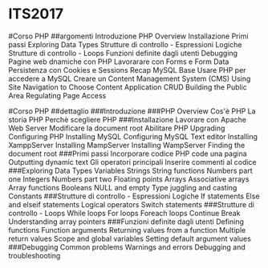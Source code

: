 # ITS2017
#Corso PHP
##argomenti
	Introduzione
	PHP Overview
	Installazione
	Primi passi
	Exploring Data Types
	Strutture di controllo - Espressioni Logiche
	Strutture di controllo - Loops
	Funzioni definite dagli utenti
	Debugging
	Pagine web dnamiche con PHP
	Lavorarare con Forms e Form Data
	Persistenza con Cookies e Sessions
	Recap MySQL Base
	Usare PHP per accedere a MySQL
	Creare un Content Management System (CMS)
	Using Site Navigation to Choose Content
	Application CRUD
	Building the Public Area
	Regulating Page Access


#Corso PHP
##dettaglio
###Introduzione
###PHP Overview
	Cos'è PHP
	La storia PHP
	Perchè scegliere PHP
###Installazione
	Lavorare con Apache Web Server
	Modificare la document root
	Abilitare PHP
	Upgrading
	Configuring PHP
	Installing MySQL
	Configuring MySQL
	Text editor
	Installing XamppServer
	Installing MampServer
	Installing WampServer
	Finding the document root
###Primi passi
	Incorporare codice PHP code una pagina
	Outputting dynamic text
	Gli operatori principali
	Inserire commenti al codice
###Exploring Data Types
	Variables
	Strings
	String functions
	Numbers part one Integers
	Numbers part two Floating points
	Arrays
	Associative arrays
	Array functions
	Booleans
	NULL and empty
	Type juggling and casting
	Constants
###Strutture di controllo - Espressioni Logiche
	If statements
	Else and elseif statements
	Logical operators
	Switch statements
###Strutture di controllo - Loops
	While loops
	For loops
	Foreach loops
	Continue
	Break
	Understanding array pointers
###Funzioni definite dagli utenti
	Defining functions
	Function arguments
	Returning values from a function
	Multiple return values
	Scope and global variables
	Setting default argument values
###Debugging
	Common problems
	Warnings and errors
	Debugging and troubleshooting